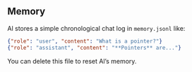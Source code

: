 ## Memory

Al stores a simple chronological chat log in `memory.jsonl` like:

```json
{"role": "user", "content": "What is a pointer?"}
{"role": "assistant", "content": "**Pointers** are..."}
```

You can delete this file to reset Al’s memory.

